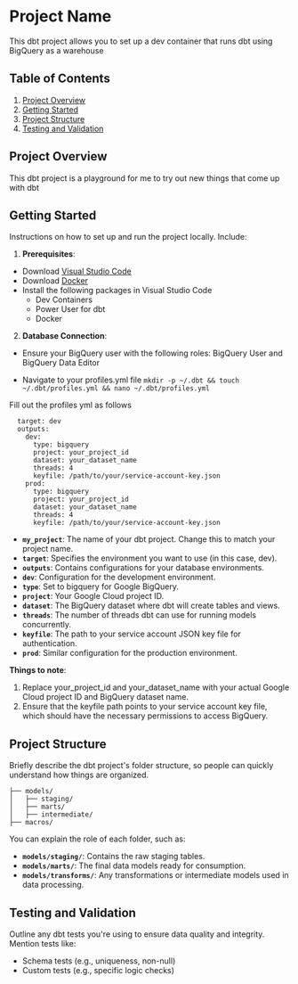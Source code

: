 
# Project Name

This dbt project allows you to set up a dev container that runs dbt using BigQuery as a warehouse

## Table of Contents

1. [Project Overview](#project-overview)
2. [Getting Started](#getting-started)
3. [Project Structure](#project-structure)
4. [Testing and Validation](#testing-and-validation)

## Project Overview

This dbt project is a playground for me to try out new things that come up with dbt

## Getting Started

Instructions on how to set up and run the project locally. Include:

1. **Prerequisites**: 
- Download [Visual Studio Code](https://code.visualstudio.com/)
- Download [Docker](https://www.docker.com/)
- Install the following packages in Visual Studio Code
    - Dev Containers
    - Power User for dbt
    - Docker

2. **Database Connection**: 
- Ensure your BigQuery user with the following roles: BigQuery User and BigQuery Data Editor

- Navigate to your profiles.yml file 
``` mkdir -p ~/.dbt && touch ~/.dbt/profiles.yml && nano ~/.dbt/profiles.yml ```

Fill out the profiles yml as follows 
```my_project:
  target: dev
  outputs:
    dev:
      type: bigquery
      project: your_project_id
      dataset: your_dataset_name
      threads: 4
      keyfile: /path/to/your/service-account-key.json
    prod:
      type: bigquery
      project: your_project_id
      dataset: your_dataset_name
      threads: 4
      keyfile: /path/to/your/service-account-key.json
```

- **`my_project`**: The name of your dbt project. Change this to match your project name.
- **`target`**: Specifies the environment you want to use (in this case, dev).
- **`outputs`**: Contains configurations for your database environments.
- **`dev`**: Configuration for the development environment.
- **`type`**: Set to bigquery for Google BigQuery.
- **`project`**: Your Google Cloud project ID.
- **`dataset`**: The BigQuery dataset where dbt will create tables and views.
- **`threads`**: The number of threads dbt can use for running models concurrently.
- **`keyfile`**: The path to your service account JSON key file for authentication.
- **`prod`**: Similar configuration for the production environment.

**Things to note**:
1. Replace your_project_id and your_dataset_name with your actual Google Cloud project ID and BigQuery dataset name.
2. Ensure that the keyfile path points to your service account key file, which should have the necessary permissions to access BigQuery.


## Project Structure

Briefly describe the dbt project's folder structure, so people can quickly understand how things are organized.

```
├── models/
│   ├── staging/
│   ├── marts/
│   ├── intermediate/
├── macros/
```

You can explain the role of each folder, such as:

- **`models/staging/`**: Contains the raw staging tables.
- **`models/marts/`**: The final data models ready for consumption.
- **`models/transforms/`**: Any transformations or intermediate models used in data processing.

## Testing and Validation

Outline any dbt tests you're using to ensure data quality and integrity. Mention tests like:

- Schema tests (e.g., uniqueness, non-null)
- Custom tests (e.g., specific logic checks)

